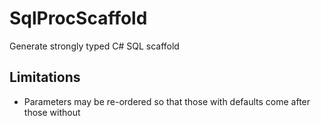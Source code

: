 # SqlProcScaffold
Generate strongly typed C# SQL scaffold 

## Limitations
* Parameters may be re-ordered so that those with defaults come after those without
